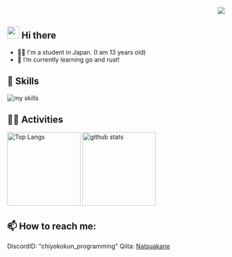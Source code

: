 <!-- 1. GitHub usernameを変更 -->
<div align="right">
  <img src="https://komarev.com/ghpvc/?username=natsuakane" />
</div>


<!-- 2. プロフィールや連絡先を変更 -->
## <img src="https://media.giphy.com/media/hvRJCLFzcasrR4ia7z/giphy.gif" width="28"> Hi there

- 👨‍🎓 I'm a student in Japan. (I am 13 years old)
- 🌱 I’m currently learning go and rust!


<!-- 3. 好きな技術スタックに変更 -->
<!-- ライトモート：theme=light, ダークモート：theme=dark -->
<!-- アイコンの選択肢一覧：https://arc.net/l/quote/zizyykfh -->
## 🌱 Skills
<img alt="my skills" src="https://skillicons.dev/icons?theme=dark&perline=7&i=html,js,python,c,cpp,cs,java" />
<br>


<!-- 4. GitHub usernameを変更, 2箇所 -->
<!-- ライトモート：theme=light, ダークモート：theme=vue-dark  -->
## 🏃‍♀️ Activities
<div align="left"> 
  <img alt="Top Langs" height="170px" src="https://github-readme-stats.vercel.app/api?username=natsuakane&theme=vue-dark&layout=compact" />
  <img alt="github stats" height="170px" src="https://github-readme-stats.vercel.app/api/top-langs/?username=natsuakane&theme=vue-dark&layout=compact" />
</div>

## 📫 How to reach me:
DiscordID: "chiyokokun_programming"
Qiita: [Natsuakane](https://qiita.com/natsuakane)

<!--
This repository is a ✨ _special_ ✨ repository because its `README.md` (this file) appears on your GitHub profile.

Here are some ideas to get you started:

- 🔭 I’m currently working on ...
- 🌱 I’m currently learning ...
- 👯 I’m looking to collaborate on ...
- 🤔 I’m looking for help with ...
- 💬 Ask me about ...
- 📫 How to reach me: ...
- 😄 Pronouns: ...
- ⚡ Fun fact: ...
-->

